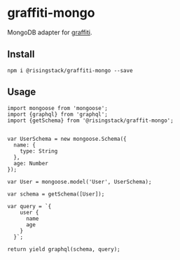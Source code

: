 # graffiti-mongo

MongoDB adapter for [graffiti](https://github.com/RisingStack/graffiti).

## Install

```
npm i @risingstack/graffiti-mongo --save
```

## Usage

```
import mongoose from 'mongoose';
import {graphql} from 'graphql';
import {getSchema} from '@risingstack/graffit-mongo';


var UserSchema = new mongoose.Schema({
  name: {
    type: String
  },
  age: Number
});

var User = mongoose.model('User', UserSchema);

var schema = getSchema([User]);

var query = `{
    user {
      name
      age
    }
  }`;

return yield graphql(schema, query);
```
